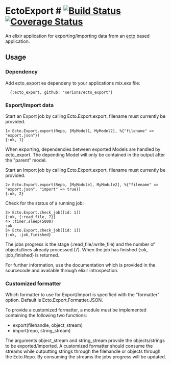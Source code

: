 # EctoExport # [![Build Status](https://travis-ci.org/xerions/ecto_export.svg)](https://travis-ci.org/xerions/ecto_export) [![Coverage Status](https://coveralls.io/repos/xerions/ecto_export/badge.svg?branch=master&service=github)](https://coveralls.io/github/xerions/ecto_export?branch=master)

An elixir application for exporting/importing data from an [ecto][ecto] based application.

## Usage ##

### Dependency ###

Add ecto_export es dependeny to your applications mix.exs file:

```
  {:ecto_export, github: "xerions/ecto_export"}
```

### Export/Import data ###

Start an Export job by calling Ecto.Export.export, filename must currently be provided.
```
1> Ecto.Export.export(Repo, [MyModel1, MyModel2], %{"filename" => "export.json"})
{:ok, 1}
```
When exporting, dependencies between exported Models are handled by ecto_export.
The depending Model will only be contained in the output after the "parent" model.

Start an Import job by calling Ecto.Export.export, filename must currently be provided.
```
2> Ecto.Export.export(Repo, [MyModule1, MyModule2], %{"filename" => "export.json", "import" => true})
{:ok, 2}
```

Check for the status of a running job:
```
3> Ecto.Export.check_job([id: 1])
{:ok, {:read_file, 7}}
4> :timer.sleep(5000)
:ok
5> Ecto.Export.check_job([id: 1])
{:ok, :job_finished}
```
The jobs progress is the stage (:read_file/:write_file) and the number of objects/lines already processed (7).
When the job has finished {:ok, :job_finished} is returned.

For further information, use the documentation which is provided in the sourcecode and available through elixir introspection.

### Customized formatter ###

Which formatter to use for Export/Import is specified with the "formatter" option.
Default is Ecto.Export.Formatter.JSON.

To provide a customized formatter, a module must be implemented containing the following two functions:

* export(filehandle, object_stream)
* import(repo, string_stream)

The arguments object_stream and string_stream provide the objects/strings to be exported/imported.
A customized formatter should consume the streams while outputting strings through the filehandle or objects through the Ecto.Repo.
By consuming the streams the jobs progress will be updated.

[ecto]: https://github.com/elixir-lang/ecto
